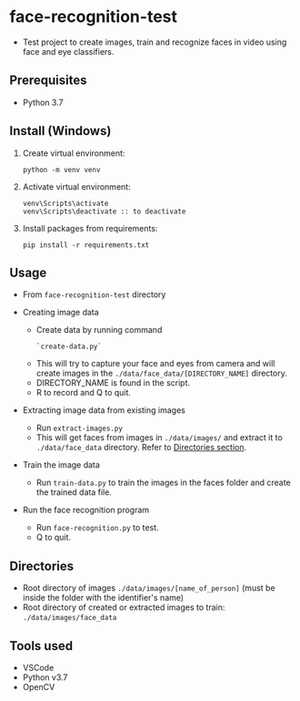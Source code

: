 # face-recognition-test
- Test project to create images, train and recognize faces in video using face and eye classifiers.

## Prerequisites
- Python 3.7

## Install (Windows)
1. Create virtual environment:
    ```
    python -m venv venv
    ```
2. Activate virtual environment:
    ```
    venv\Scripts\activate
    venv\Scripts\deactivate :: to deactivate
    ```
3. Install packages from requirements:
    ```
    pip install -r requirements.txt
    ```

## Usage
- From `face-recognition-test` directory
- Creating image data
  - Create data by running command
    ```
    `create-data.py`
    ```
  - This will try to capture your face and eyes from camera and will create images in the `./data/face_data/[DIRECTORY_NAME]` directory.
  - DIRECTORY_NAME is found in the script.
  - R to record and Q to quit.

- Extracting image data from existing images
  - Run `extract-images.py`
  - This will get faces from images in `./data/images/` and extract it to `./data/face_data` directory. Refer to [Directories section](#sec_dir).

- Train the image data
  - Run `train-data.py` to train the images in the faces folder and create the trained data file.

- Run the face recognition program
  - Run `face-recognition.py` to test.
  - Q to quit.

<a name="sec_dir"></a>
## Directories
- Root directory of images `./data/images/[name_of_person]` (must be inside the folder with the identifier's name)
- Root directory of created or extracted images to train: `./data/images/face_data`

## Tools used
- VSCode
- Python v3.7
- OpenCV